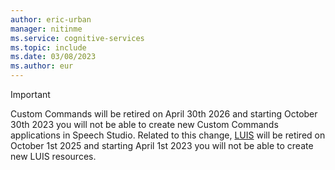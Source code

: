 ```yaml
---
author: eric-urban
manager: nitinme
ms.service: cognitive-services
ms.topic: include
ms.date: 03/08/2023
ms.author: eur
---
```


> [!IMPORTANT]
> Custom Commands will be retired on April 30th 2026 and starting October 30th 2023 you will not be able to create new Custom Commands applications in Speech Studio. Related to this change, [LUIS](/azure/ai-services/language-service/conversational-language-understanding/how-to/migrate-from-luis) will be retired on October 1st 2025 and starting April 1st 2023 you will not be able to create new LUIS resources.
